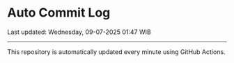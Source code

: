 # Auto Commit Log

Last updated: Wednesday, 09-07-2025 01:47 WIB

---

This repository is automatically updated every minute using GitHub Actions.
